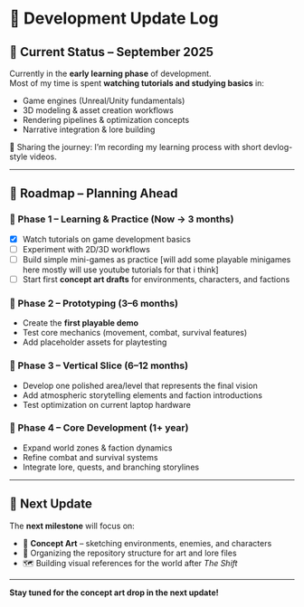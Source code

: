# 📝 Development Update Log  

## 📅 Current Status – September 2025  
Currently in the **early learning phase** of development.  
Most of my time is spent **watching tutorials and studying basics** in:  
- Game engines (Unreal/Unity fundamentals)  
- 3D modeling & asset creation workflows  
- Rendering pipelines & optimization concepts  
- Narrative integration & lore building  

🎥 Sharing the journey: I’m recording my learning process with short devlog-style videos.  

---

## 🚀 Roadmap – Planning Ahead  

### 🔹 Phase 1 – Learning & Practice (Now → 3 months)  
- [x] Watch tutorials on game development basics  
- [ ] Experiment with 2D/3D workflows  
- [ ] Build simple mini-games as practice  [will add some playable minigames here mostly will use youtube tutorials for that i think]
- [ ] Start first **concept art drafts** for environments, characters, and factions  

### 🔹 Phase 2 – Prototyping (3–6 months)  
- Create the **first playable demo**  
- Test core mechanics (movement, combat, survival features)  
- Add placeholder assets for playtesting  

### 🔹 Phase 3 – Vertical Slice (6–12 months)  
- Develop one polished area/level that represents the final vision  
- Add atmospheric storytelling elements and faction introductions  
- Test optimization on current laptop hardware  

### 🔹 Phase 4 – Core Development (1+ year)  
- Expand world zones & faction dynamics  
- Refine combat and survival systems  
- Integrate lore, quests, and branching storylines  

---

## 📌 Next Update  
The **next milestone** will focus on:  
- 🎨 **Concept Art** – sketching environments, enemies, and characters  
- 📂 Organizing the repository structure for art and lore files  
- 🗺️ Building visual references for the world after *The Shift*  

---

**Stay tuned for the concept art drop in the next update!**  

